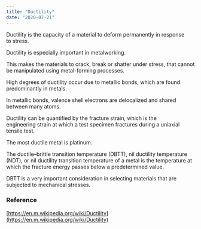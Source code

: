 ```yaml
---
title: "Ductility"
date: "2020-07-21"
---
```


Ductility is the capacity of a material to deform permanently in response to stress.

Ductility is especially important in metalworking.

This makes the materials to crack, break or shatter under stress, that cannot be manipulated using metal-forming processes.

High degrees of ductility occur due to metallic bonds, which are found predominantly in metals.

In metallic bonds, valence shell electrons are delocalized and shared between many atoms. 

Ductility can be quantified by the fracture strain, which is the engineering strain at which a test specimen fractures during a uniaxial tensile test. 

The most ductile metal is platinum.

The ductile–brittle transition temperature (DBTT), nil ductility temperature (NDT), or nil ductility transition temperature of a metal is the temperature at which the fracture energy passes below a predetermined value.

DBTT is a very important consideration in selecting materials that are subjected to mechanical stresses.

### Reference

[https://en.m.wikipedia.org/wiki/Ductility](https://en.m.wikipedia.org/wiki/Ductility)
